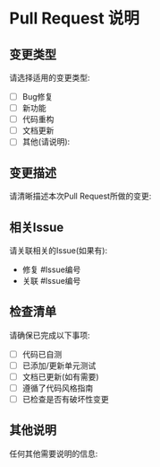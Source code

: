 # Pull Request 说明

## 变更类型
请选择适用的变更类型:
- [ ] Bug修复
- [ ] 新功能
- [ ] 代码重构
- [ ] 文档更新
- [ ] 其他(请说明): 

## 变更描述
请清晰描述本次Pull Request所做的变更:

## 相关Issue
请关联相关的Issue(如果有):
- 修复 #Issue编号
- 关联 #Issue编号

## 检查清单
请确保已完成以下事项:
- [ ] 代码已自测
- [ ] 已添加/更新单元测试
- [ ] 文档已更新(如有需要)
- [ ] 遵循了代码风格指南
- [ ] 已检查是否有破坏性变更

## 其他说明
任何其他需要说明的信息: